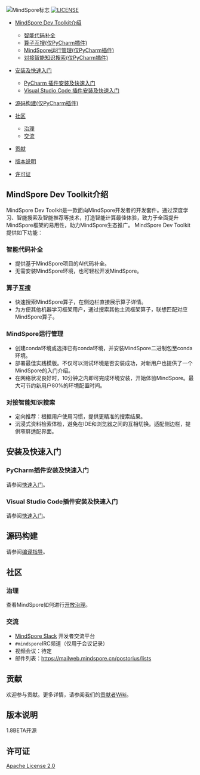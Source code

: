 ![MindSpore标志](https://gitee.com/mindspore/mindspore/raw/master/docs/MindSpore-logo.png "MindSpore logo")
[![LICENSE](https://img.shields.io/github/license/mindspore-ai/mindspore.svg?style=flat-square)](https://github.com/mindspore-ai/mindspore/blob/master/LICENSE)

<!-- TOC -->

* [MindSpore Dev Toolkit介绍](#mindspore-dev-toolkit介绍)
  
    * [智能代码补全](#智能代码补全)
    * [算子互搜(仅PyCharm插件)](#算子互搜)
    * [MindSpore运行管理(仅PyCharm插件)](#mindspore运行管理)
    * [对接智能知识搜索(仅PyCharm插件)](#对接智能知识搜索)


* [安装及快速入门](#安装及快速入门)

    * [PyCharm 插件安装及快速入门](#pycharm插件安装及快速入门)
    * [Visual Studio Code 插件安装及快速入门](#visual-studio-code插件安装及快速入门)

* [源码构建(仅PyCharm插件)](#源码构建)
* [社区](#社区)

    * [治理](#治理)
    * [交流](#交流)

* [贡献](#贡献)
* [版本说明](#版本说明)
* [许可证](#许可证)

<!-- /TOC -->

## MindSpore Dev Toolkit介绍

MindSpore Dev Toolkit是一款面向MindSpore开发者的开发套件。通过深度学习、智能搜索及智能推荐等技术，打造智能计算最佳体验，致力于全面提升MindSpore框架的易用性，助力MindSpore生态推广。
MindSpore Dev Toolkit提供如下功能：

### 智能代码补全

* 提供基于MindSpore项目的AI代码补全。
* 无需安装MindSpore环境，也可轻松开发MindSpore。

### 算子互搜

* 快速搜索MindSpore算子，在侧边栏直接展示算子详情。
* 为方便其他机器学习框架用户，通过搜索其他主流框架算子，联想匹配对应MindSpore算子。

### MindSpore运行管理

* 创建conda环境或选择已有conda环境，并安装MindSpore二进制包至conda环境。
* 部署最佳实践模版。不仅可以测试环境是否安装成功，对新用户也提供了一个MindSpore的入门介绍。
* 在网络状况良好时，10分钟之内即可完成环境安装，开始体验MindSpore。最大可节约新用户80%的环境配置时间。

### 对接智能知识搜索

* 定向推荐：根据用户使用习惯，提供更精准的搜索结果。
* 沉浸式资料检索体检，避免在IDE和浏览器之间的互相切换。适配侧边栏，提供窄屏适配界面。

## 安装及快速入门

### PyCharm插件安装及快速入门

请参阅[快速入门](./MindSpore%20Dev%20Toolkit%20快速入门指南.md)。

### Visual Studio Code插件安装及快速入门

请参阅[快速入门](./MindSpore%20Dev%20Toolkit-vscode%20快速入门指南.md)。

## 源码构建

请参阅[编译指导](./MindSpore%20Dev%20ToolKit%20源码编译指导.md)。

## 社区

### 治理

查看MindSpore如何进行[开放治理](https://gitee.com/mindspore/community/blob/master/governance.md)。

### 交流

* [MindSpore Slack](https://join.slack.com/t/mindspore/shared_invite/zt-dgk65rli-3ex4xvS4wHX7UDmsQmfu8w) 开发者交流平台
* `#mindspore`IRC频道（仅用于会议记录）
* 视频会议：待定
* 邮件列表：<https://mailweb.mindspore.cn/postorius/lists>

## 贡献

欢迎参与贡献。更多详情，请参阅我们的[贡献者Wiki](https://gitee.com/mindspore/mindspore/blob/master/CONTRIBUTING.md)。

## 版本说明

1.8BETA开源

## 许可证

[Apache License 2.0](https://gitee.com/mindspore/mindspore#/mindspore/mindspore/blob/master/LICENSE)
